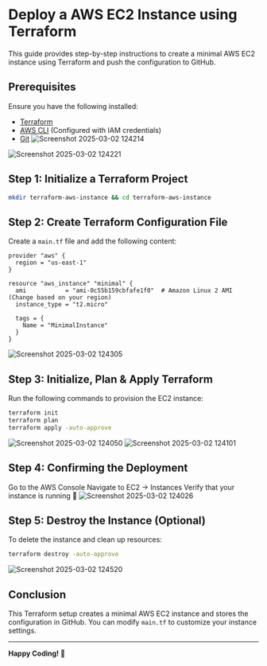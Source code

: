 # Deploy a AWS EC2 Instance using Terraform

This guide provides step-by-step instructions to create a minimal AWS EC2 instance using Terraform and push the configuration to GitHub.

## Prerequisites

Ensure you have the following installed:
- [Terraform](https://developer.hashicorp.com/terraform/downloads)
- [AWS CLI](https://aws.amazon.com/cli/) (Configured with IAM credentials)
- [Git](https://git-scm.com/downloads)
![Screenshot 2025-03-02 124214](https://github.com/user-attachments/assets/ec9b6a3b-c2fa-4a02-a9ce-7846f5ff221e)

![Screenshot 2025-03-02 124221](https://github.com/user-attachments/assets/e7d90a6f-ffa7-417a-b488-08f2d9f8310d)

## Step 1: Initialize a Terraform Project

```bash
mkdir terraform-aws-instance && cd terraform-aws-instance
```

## Step 2: Create Terraform Configuration File

Create a `main.tf` file and add the following content:

```hcl
provider "aws" {
  region = "us-east-1"
}

resource "aws_instance" "minimal" {
  ami           = "ami-0c55b159cbfafe1f0"  # Amazon Linux 2 AMI (Change based on your region)
  instance_type = "t2.micro"

  tags = {
    Name = "MinimalInstance"
  }
}
```

![Screenshot 2025-03-02 124305](https://github.com/user-attachments/assets/7e5bb69d-bdd0-4d38-9fd8-94421624dad5)

## Step 3: Initialize, Plan & Apply Terraform

Run the following commands to provision the EC2 instance:

```bash
terraform init
terraform plan
terraform apply -auto-approve
```
![Screenshot 2025-03-02 124050](https://github.com/user-attachments/assets/7853164e-f755-4104-843e-aaf8ecd2071e)
![Screenshot 2025-03-02 124101](https://github.com/user-attachments/assets/b8c5f628-ec02-4bc1-a6f0-24c6fb3c3706)

## Step 4: Confirming the Deployment
Go to the AWS Console
Navigate to EC2 → Instances
Verify that your instance is running 🎉
![Screenshot 2025-03-02 124026](https://github.com/user-attachments/assets/552cc8ac-9c31-4a1e-8b29-a62a0efa858e)

## Step 5: Destroy the Instance (Optional)

To delete the instance and clean up resources:

```bash
terraform destroy -auto-approve
```
![Screenshot 2025-03-02 124520](https://github.com/user-attachments/assets/931f29e9-1483-491d-9509-5352be3cba95)

## Conclusion

This Terraform setup creates a minimal AWS EC2 instance and stores the configuration in GitHub. You can modify `main.tf` to customize your instance settings.

---

**Happy Coding! 🚀**
